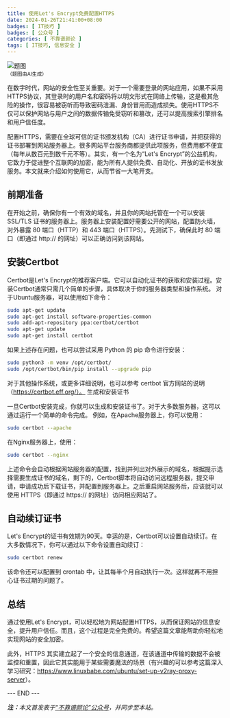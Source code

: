 ```yaml
---
title: 使用Let's Encrypt免费配置HTTPS
date: 2024-01-26T21:41:00+08:00
badges: [ IT技巧 ]
badges: [ 公众号 ]
categories: [ 不靠谱颜论 ]
tags: [ IT技巧, 信息安全 ]
---
```


<div class="p-3 text-center">
  <img class="img-fluid" src="/images/2024/0126/01.png" alt="题图" style="max-width:640px">
  <div><small>（题图由AI生成）</small></div>
</div>

在数字时代，网站的安全性至关重要。对于一个需要登录的网站应用，如果不采用HTTPS协议，其登录时的用户名和密码将以明文形式在网络上传输，这是极其危险的操作，很容易被窃听而导致密码泄漏、身份冒用而造成损失。使用HTTPS不仅可以保护网站与用户之间的数据传输免受窃听和篡改，还可以提高搜索引擎排名和用户信任度。

配置HTTPS，需要在全球可信的证书颁发机构（CA）进行证书申请，并把获得的证书部署到网站服务器上。很多网站平台服务商都提供此项服务，但费用都不便宜（每年从数百元到数千元不等）。其实，有一个名为“Let's Encrypt”的公益机构，它致力于促进整个互联网的加密，能为所有人提供免费、自动化、开放的证书发放服务。本文就来介绍如何使用它，从而节省一大笔开支。

## 前期准备

在开始之前，确保你有一个有效的域名，并且你的网站托管在一个可以安装 SSL/TLS 证书的服务器上。服务器上安装配置好需要公开的网站，配置防火墙，对外暴露 80 端口（HTTP）和 443 端口（HTTPS）。先测试下，确保此时 80 端口（即通过 http:// 的网址）可以正确访问到该网站。

## 安装Certbot

Certbot是Let's Encrypt的推荐客户端。它可以自动化证书的获取和安装过程。安装Certbot通常只需几个简单的步骤，具体取决于你的服务器类型和操作系统。
对于Ubuntu服务器，可以使用如下命令：

```sh
sudo apt-get update
sudo apt-get install software-properties-common
sudo add-apt-repository ppa:certbot/certbot
sudo apt-get update
sudo apt-get install certbot
```

如果上述存在问题，也可以尝试采用 Python 的 pip 命令进行安装：

```sh
sudo python3 -m venv /opt/certbot/
sudo /opt/certbot/bin/pip install --upgrade pip
```

对于其他操作系统，或更多详细说明，也可以参考 certbot 官方网站的说明（https://certbot.eff.org/）。
生成和安装证书

一旦Certbot安装完成，你就可以生成和安装证书了。对于大多数服务器，这可以通过运行一个简单的命令完成。
例如，在Apache服务器上，你可以使用：

```sh
sudo certbot --apache
```

在Nginx服务器上，使用：

```sh
sudo certbot --nginx
```

上述命令会自动根据网站服务器的配置，找到并列出对外展示的域名，根据提示选择需要生成证书的域名，剩下的，Certbot脚本将自动访问远程服务器，提交申请，申请成功后下载证书，并配置到服务器上。之后重启网站服务后，应该就可以使用 HTTPS（即通过 https:// 的网址）访问相应网站了。

## 自动续订证书

Let's Encrypt的证书有效期为90天。幸运的是，Certbot可以设置自动续订。在大多数情况下，你可以通过以下命令设置自动续订：

```sh
sudo certbot renew
```

该命令还可以配置到 crontab 中，让其每半个月自动执行一次。这样就再不用担心证书过期的问题了。

## 总结

通过使用Let's Encrypt，可以轻松地为网站配置HTTPS，从而保证网站的信息安全，提升用户信任。而且，这个过程是完全免费的。希望这篇文章能帮助你轻松地实现网站的安全加密。

此外，HTTPS 其实建立起了一个安全的信息通道，在该通道中传输的数据不会被监控和重置，因此它其实能用于某些需要魔法的场景（有兴趣的可以参考这篇深入学习研究：<https://www.linuxbabe.com/ubuntu/set-up-v2ray-proxy-server>）。

<div class="p-5 text-center">--- END ---</div>

<i><b>注：</b>本文首发表于[“不靠谱颜论”公众号](https://mp.weixin.qq.com/s/1gVgK0Z_a_zDT2BVrPwlRg)，并同步至本站。</i>
